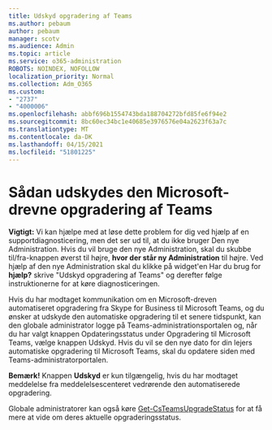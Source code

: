 ```yaml
---
title: Udskyd opgradering af Teams
ms.author: pebaum
author: pebaum
manager: scotv
ms.audience: Admin
ms.topic: article
ms.service: o365-administration
ROBOTS: NOINDEX, NOFOLLOW
localization_priority: Normal
ms.collection: Adm_O365
ms.custom:
- "2737"
- "4000006"
ms.openlocfilehash: abbf696b1554743bda188704272bfd85fe6f94e2
ms.sourcegitcommit: 8bc60ec34bc1e40685e3976576e04a2623f63a7c
ms.translationtype: MT
ms.contentlocale: da-DK
ms.lasthandoff: 04/15/2021
ms.locfileid: "51801225"
---
```

# <a name="how-to-postpone-the-microsoft-driven-teams-upgrade"></a>Sådan udskydes den Microsoft-drevne opgradering af Teams

**Vigtigt:** Vi kan hjælpe med at løse dette problem for dig ved hjælp af en supportdiagnosticering, men det ser ud til, at du ikke bruger Den nye Administration. Hvis du vil bruge den nye Administration, skal du skubbe til/fra-knappen øverst til højre, **hvor der står ny Administration** til højre. Ved hjælp af den nye Administration skal du klikke på widget'en Har du brug for **hjælp?** skrive "Udskyd opgradering af Teams" og derefter følge instruktionerne for at køre diagnosticeringen.

Hvis du har modtaget kommunikation om en Microsoft-dreven automatiseret opgradering fra Skype for Business til Microsoft Teams, og du ønsker at udskyde  den automatiske opgradering til et  senere tidspunkt, kan den globale administrator logge på Teams-administrationsportalen og, når du har valgt knappen Opdateringsstatus under Opgradering til Microsoft Teams, vælge knappen Udskyd. [](https://admin.teams.microsoft.com/dashboard) Hvis du vil se den nye dato for din lejers automatiske opgradering til Microsoft Teams, skal du opdatere siden med Teams-administratorportalen.

**Bemærk!** Knappen **Udskyd** er kun tilgængelig, hvis du har modtaget meddelelse fra meddelelsescenteret vedrørende den automatiserede opgradering. 

Globale administratorer kan også køre [Get-CsTeamsUpgradeStatus](https://docs.microsoft.com/powershell/module/skype/get-csteamsupgradestatus?view=skype-ps) for at få mere at vide om deres aktuelle opgraderingsstatus.
